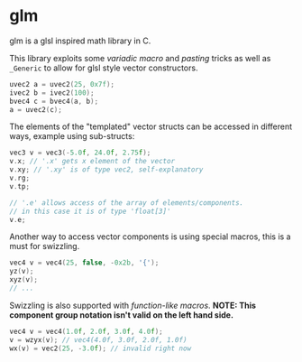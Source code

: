 
# glm
glm is a glsl inspired math library in C.


This library exploits some *variadic macro* and *pasting* tricks as well as `_Generic` to allow for glsl style vector constructors.

```c
uvec2 a = uvec2(25, 0x7f);
ivec2 b = ivec2(100);
bvec4 c = bvec4(a, b);
a = uvec2(c);
```

The elements of the "templated" vector structs can be accessed in different ways, example using sub-structs:

```c
vec3 v = vec3(-5.0f, 24.0f, 2.75f);
v.x; // '.x' gets x element of the vector
v.xy; // '.xy' is of type vec2, self-explanatory
v.rg;
v.tp;

// '.e' allows access of the array of elements/components.
// in this case it is of type 'float[3]'
v.e;
```

Another way to access vector  components is using special macros, this is a must for swizzling.

```c
vec4 v = vec4(25, false, -0x2b, '{');
yz(v);
xyz(v);
// ...
```

Swizzling is also supported with *function-like macros*.
**NOTE: This component group notation isn't valid on the left hand side.**
```c
vec4 v = vec4(1.0f, 2.0f, 3.0f, 4.0f);
v = wzyx(v); // vec4(4.0f, 3.0f, 2.0f, 1.0f)
wx(v) = vec2(25, -3.0f); // invalid right now
```
